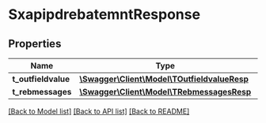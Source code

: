 # SxapipdrebatemntResponse

## Properties
Name | Type | Description | Notes
------------ | ------------- | ------------- | -------------
**t_outfieldvalue** | [**\Swagger\Client\Model\TOutfieldvalueResp**](TOutfieldvalueResp.md) |  | [optional] 
**t_rebmessages** | [**\Swagger\Client\Model\TRebmessagesResp**](TRebmessagesResp.md) |  | [optional] 

[[Back to Model list]](../README.md#documentation-for-models) [[Back to API list]](../README.md#documentation-for-api-endpoints) [[Back to README]](../README.md)



